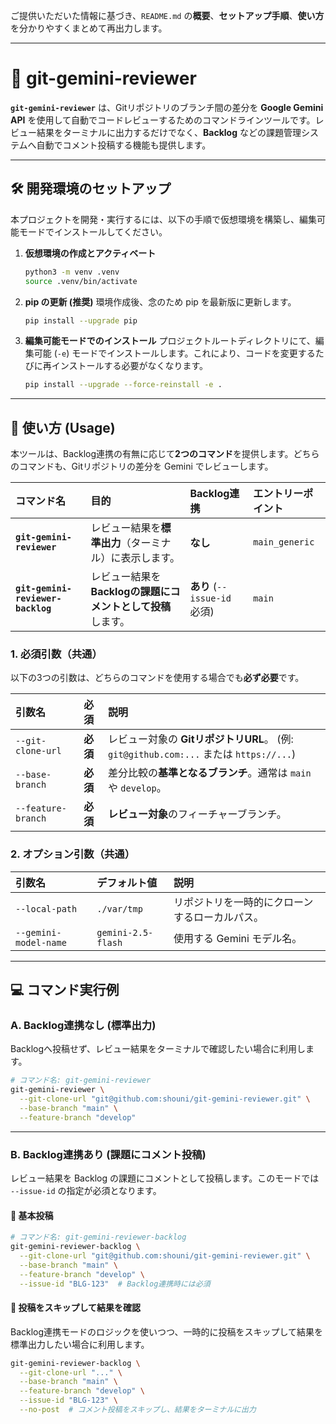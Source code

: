 ご提供いただいた情報に基づき、`README.md` の**概要**、**セットアップ手順**、**使い方**を分かりやすくまとめて再出力します。

-----

# 🤖 git-gemini-reviewer

**`git-gemini-reviewer`** は、Gitリポジトリのブランチ間の差分を **Google Gemini API** を使用して自動でコードレビューするためのコマンドラインツールです。レビュー結果をターミナルに出力するだけでなく、**Backlog** などの課題管理システムへ自動でコメント投稿する機能も提供します。

-----

## 🛠️ 開発環境のセットアップ

本プロジェクトを開発・実行するには、以下の手順で仮想環境を構築し、編集可能モードでインストールしてください。

1.  **仮想環境の作成とアクティベート**

    ```bash
    python3 -m venv .venv
    source .venv/bin/activate
    ```

2.  **pip の更新 (推奨)**
    環境作成後、念のため pip を最新版に更新します。

    ```bash
    pip install --upgrade pip
    ```

3.  **編集可能モードでのインストール**
    プロジェクトルートディレクトリにて、編集可能 (`-e`) モードでインストールします。これにより、コードを変更するたびに再インストールする必要がなくなります。

    ```bash
    pip install --upgrade --force-reinstall -e .
    ```

-----

## 🚀 使い方 (Usage)

本ツールは、Backlog連携の有無に応じて**2つのコマンド**を提供します。どちらのコマンドも、Gitリポジトリの差分を Gemini でレビューします。

| コマンド名 | 目的 | Backlog連携 | エントリーポイント |
| :--- | :--- | :--- | :--- |
| **`git-gemini-reviewer`** | レビュー結果を**標準出力**（ターミナル）に表示します。 | **なし** | `main_generic` |
| **`git-gemini-reviewer-backlog`** | レビュー結果を**Backlogの課題にコメントとして投稿**します。 | **あり** (`--issue-id` 必須) | `main` |

### 1\. 必須引数（共通）

以下の3つの引数は、どちらのコマンドを使用する場合でも**必ず必要**です。

| 引数名 | 必須 | 説明 |
| :--- | :--- | :--- |
| `--git-clone-url` | **必須** | レビュー対象の **GitリポジトリURL**。 (例: `git@github.com:...` または `https://...`) |
| `--base-branch` | **必須** | 差分比較の**基準となるブランチ**。通常は `main` や `develop`。 |
| `--feature-branch` | **必須** | **レビュー対象**のフィーチャーブランチ。 |

### 2\. オプション引数（共通）

| 引数名 | デフォルト値 | 説明 |
| :--- | :--- | :--- |
| `--local-path` | `./var/tmp` | リポジトリを一時的にクローンするローカルパス。 |
| `--gemini-model-name` | `gemini-2.5-flash` | 使用する Gemini モデル名。 |

-----

## 💻 コマンド実行例

### A. Backlog連携なし (標準出力)

Backlogへ投稿せず、レビュー結果をターミナルで確認したい場合に利用します。

```bash
# コマンド名: git-gemini-reviewer
git-gemini-reviewer \
  --git-clone-url "git@github.com:shouni/git-gemini-reviewer.git" \
  --base-branch "main" \
  --feature-branch "develop"
```

-----

### B. Backlog連携あり (課題にコメント投稿)

レビュー結果を Backlog の課題にコメントとして投稿します。このモードでは `--issue-id` の指定が必須となります。

#### 🔹 基本投稿

```bash
# コマンド名: git-gemini-reviewer-backlog
git-gemini-reviewer-backlog \
  --git-clone-url "git@github.com:shouni/git-gemini-reviewer.git" \
  --base-branch "main" \
  --feature-branch "develop" \
  --issue-id "BLG-123"  # Backlog連携時には必須
```

#### 🔹 投稿をスキップして結果を確認

Backlog連携モードのロジックを使いつつ、一時的に投稿をスキップして結果を標準出力したい場合に利用します。

```bash
git-gemini-reviewer-backlog \
  --git-clone-url "..." \
  --base-branch "main" \
  --feature-branch "develop" \
  --issue-id "BLG-123" \
  --no-post  # コメント投稿をスキップし、結果をターミナルに出力
```